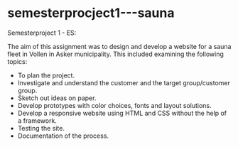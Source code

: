 # semesterprocject1---sauna
Semesterproject 1 - ES:


The aim of this assignment was to design and develop a website for a sauna fleet in Vollen in Asker municipality. This included examining the following topics:

- To plan the project.
- Investigate and understand the customer and the target group/customer group.
- Sketch out ideas on paper.
- Develop prototypes with color choices, fonts and layout solutions.
- Develop a responsive website using HTML and CSS without the help of a framework.
- Testing the site.
- Documentation of the process.

